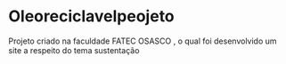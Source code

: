 # Oleoreciclavelpeojeto
Projeto criado na faculdade FATEC OSASCO , o qual foi desenvolvido um site a respeito do tema sustentação
